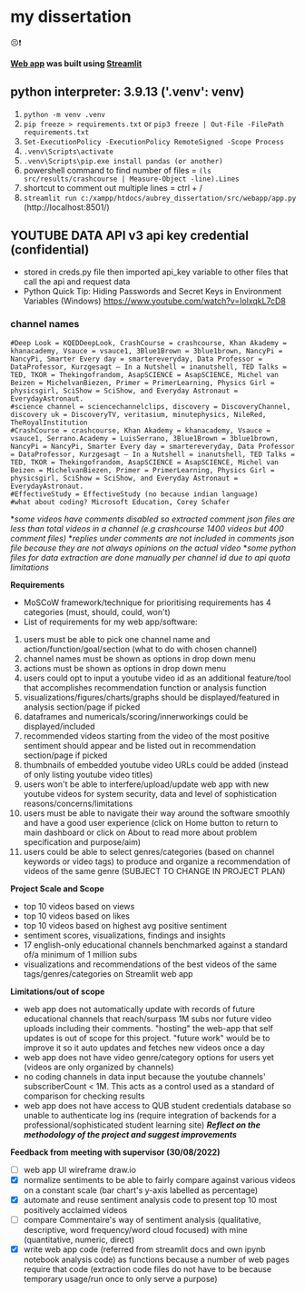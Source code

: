 # my dissertation 
😣❗

**[Web app](https://awaubreyw-aubrey-dissertation-srcwebappapp-0l7e2c.streamlitapp.com/) was built using [Streamlit](https://docs.streamlit.io/)**

## python interpreter: 3.9.13 ('.venv': venv)

1. `python -m venv .venv`
2. `pip freeze > requirements.txt` or `pip3 freeze | Out-File -FilePath requirements.txt`
3. `Set-ExecutionPolicy -ExecutionPolicy RemoteSigned -Scope Process`
4. `.venv\Scripts\activate`
5. `.venv\Scripts\pip.exe install pandas (or another)`
6. powershell command to find number of files = `(ls src/results/crashcourse | Measure-Object -line).Lines`
7. shortcut to comment out multiple lines = ctrl + /
8. `streamlit run c:/xampp/htdocs/aubrey_dissertation/src/webapp/app.py` (http://localhost:8501/)

## YOUTUBE DATA API v3 api key credential (confidential)
- stored in creds.py file then imported api_key variable to other files that call the api and request data 
- Python Quick Tip: Hiding Passwords and Secret Keys in Environment Variables (Windows) https://www.youtube.com/watch?v=IolxqkL7cD8

### channel names
```
#Deep Look = KQEDDeepLook, CrashCourse = crashcourse, Khan Akademy = khanacademy, Vsauce = vsauce1, 3Blue1Brown = 3blue1brown, NancyPi = NancyPi, Smarter Every day = smartereveryday, Data Professor = DataProfessor, Kurzgesagt – In a Nutshell = inanutshell, TED Talks = TED, TKOR = Thekingofrandom, AsapSCIENCE = AsapSCIENCE, Michel van Beizen = MichelvanBiezen, Primer = PrimerLearning, Physics Girl = physicsgirl, SciShow = SciShow, and Everyday Astronaut = EverydayAstronaut. 
#science channel = sciencechannelclips, discovery = DiscoveryChannel, discovery uk = DiscoveryTV, veritasium, minutephysics, NileRed, TheRoyalInstitution 
#CrashCourse = crashcourse, Khan Akademy = khanacademy, Vsauce = vsauce1, Serrano.Academy = LuisSerrano, 3Blue1Brown = 3blue1brown, NancyPi = NancyPi, Smarter Every day = smartereveryday, Data Professor = DataProfessor, Kurzgesagt – In a Nutshell = inanutshell, TED Talks = TED, TKOR = Thekingofrandom, AsapSCIENCE = AsapSCIENCE, Michel van Beizen = MichelvanBiezen, Primer = PrimerLearning, Physics Girl = physicsgirl, SciShow = SciShow, and Everyday Astronaut = EverydayAstronaut. 
#EffectiveStudy = EffectiveStudy (no because indian language)
#what about coding? Microsoft Education, Corey Schafer
```


**some videos have comments disabled so extracted comment json files are less than total videos in a channel (e.g crashcourse 1400 videos but 400 comment files)*
**replies under comments are not included in comments json file because they are not always opinions on the actual video*
**some python files for data extraction are done manually per channel id due to api quota limitations*

**Requirements**
- MoSCoW framework/technique for prioritising requirements has 4 categories (must, should, could, won't)
- List of requirements for my web app/software:
1. users must be able to pick one channel name and action/function/goal/section (what to do with chosen channel)
2. channel names must be shown as options in drop down menu
3. actions must be shown as options in drop down menu
4. users could opt to input a youtube video id as an additional feature/tool that accomplishes recommendation function or analysis function
5. visualizations/figures/charts/graphs should be displayed/featured in analysis section/page if picked
6. dataframes and numericals/scoring/innerworkings could be displayed/included
7. recommended videos starting from the video of the most positive sentiment should appear and be listed out in recommendation section/page if picked
8. thumbnails of embedded youtube video URLs could be added (instead of only listing youtube video titles)
9. users won't be able to interfere/upload/update web app with new youtube videos for system security, data and level of sophistication reasons/concerns/limitations
10. users must be able to navigate their way around the software smoothly and have a good user experience (click on Home button to return to main dashboard or click on About to read more about problem specification and purpose/aim)
11. users could be able to select genres/categories (based on channel keywords or video tags) to produce and organize a recommendation of videos of the same genre (SUBJECT TO CHANGE IN PROJECT PLAN)

**Project Scale and Scope**
- top 10 videos based on views
- top 10 videos based on likes 
- top 10 videos based on highest avg positive sentiment 
- sentiment scores, visualizations, findings and insights
- 17 english-only educational channels benchmarked against a standard of/a minimum of 1 million subs 
- visualizations and recommendations of the best videos of the same tags/genres/categories on Streamlit web app 

**Limitations/out of scope**
- web app does not automatically update with records of future educational channels that reach/surpass 1M subs nor future video uploads including their comments. "hosting" the web-app that self updates is out of scope for this project. "future work" would be to improve it so it auto updates and fetches new videos once a day
- web app does not have video genre/category options for users yet (videos are only organized by channels)
- no coding channels in data input because the youtube channels' subscriberCount < 1M. This acts as a control used as a standard of comparison for checking results
- web app does not have access to QUB student credentials database so unable to authenticate log ins (require integration of backends for a professional/sophisticated student learning site)
***Reflect on the methodology of the project and suggest improvements***

**Feedback from meeting with supervisor (30/08/2022)**
- [ ] web app UI wireframe draw.io
- [x] normalize sentiments to be able to fairly compare against various videos on a constant scale (bar chart's y-axis labelled as percentage)
- [x] automate and reuse sentiment analysis code to present top 10 most positively acclaimed videos 
- [ ] compare Commentaire's way of sentiment analysis (qualitative, descriptive, word frequency/word cloud focused) with mine (quantitative, numeric, direct)
- [x] write web app code (referred from streamlit docs and own ipynb notebook analysis code) as functions because a number of web pages require that code (extraction code files do not have to be because temporary usage/run once to only serve a purpose)
